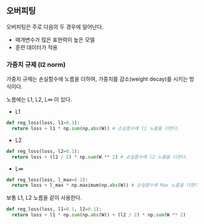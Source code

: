 ## 오버피팅
오버피팅은 주로 다음의 두 경우에 일어난다.
* 매개변수가 많은 표현력이 높은 모델
* 훈련 데이터가 적용

### 가중치 규제 (l2 norm)
가중치 규제는 손실함수에 노름을 더하여, 가중치를 감소(weight decay)를 시키는 방식이다.

노름에는 L1, L2, L∞ 이 있다.
* L1
```python
def reg_loss(loss, l1=0.1):
  return loss + l1 * np.sum(np.abs(W)) # 손실함수에 l1 노름을 더한다.
```
* L2
```python
def reg_loss(loss, l2=0.1):
  return loss + (l2 / 2) * np.sum(W ** 2) # 손실함수에 l2 노름을 더한다. 
```
* L∞
```python
def reg_loss(loss, l_max=0.1):
  return loss + l_max * np.maximum(np.abs(W)) # 손실함수에 Max 노름을 더한다.
```

보통 L1, L2 노름을 같이 사용한다.
```python
def reg_loss(loss, l1=0.1, l2=0.1):
  return loss + l1 * np.sum(np.abs(W)) + (l2 / 2) * np.sum(W ** 2)
```

### 

